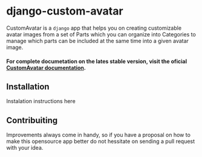 # django-custom-avatar

CustomAvatar is a `django` app that helps you on creating customizable avatar images from a set of Parts which you can organize into Categories to manage which parts can be included at the same time into a given avatar image.

#### For complete documetation on the lates stable version, visit the oficial [CustomAvatar documentation](http://gerard-orozco.com/avatar/docs/).

## Installation

Instalation instructions here

## Contribuiting

Improvements always come in handy, so if you have a proposal on how to make this opensource app better do not hessitate on sending a pull request with your idea.

